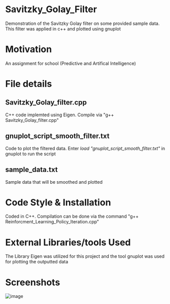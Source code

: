 # Savitzky_Golay_Filter
Demonstration of the Savitzky Golay filter on some provided sample data. This filter was applied in c++ and plotted using gnuplot

# Motivation
An assignment for school (Predictive and Artifical Intelligence)

# File details
## Savitzky_Golay_filter.cpp
C++ code implemted using Eigen. Compile via "g++ Savitzky_Golay_filter.cpp"

## gnuplot_script_smooth_filter.txt
Code to plot the filtered data. Enter  *load "gnuplot_script_smooth_filter.txt"* in gnuplot to run the script

## sample_data.txt
Sample data that will be smoothed and plotted

# Code Style & Installation
Coded in C++. Compilation can be done via the command "g++ Reinforcment_Learning_Policy_Iteration.cpp"

# External Libraries/tools Used
The Library Eigen was utilized for this project and the tool gnuplot was used for plotting the outputted data

# Screenshots
![image](https://user-images.githubusercontent.com/30581189/102907710-710bdd80-4444-11eb-9523-a9912e24ca63.png)
